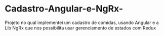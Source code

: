 # Cadastro-Angular-e-NgRx-
Projeto no qual implementei um cadastro de comidas, usando Angular e a Lib NgRx que nos possibilita usar gerenciamento de estados com Redux
